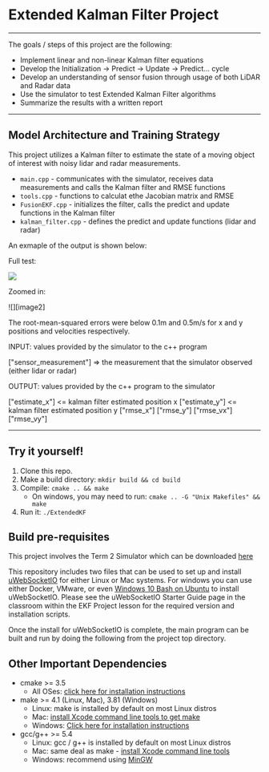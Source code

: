 # Extended Kalman Filter Project
---
The goals / steps of this project are the following:
* Implement linear and non-linear Kalman filter equations
* Develop the Initialization -> Predict -> Update -> Predict... cycle
* Develop an understanding of sensor fusion through usage of both LiDAR and Radar data
* Use the simulator to test Extended Kalman Filter algorithms
* Summarize the results with a written report


[//]: # (Image References)

[image1]: report_images/Sim1.png
[image3]: report_images/Sim2.JPG

---
## Model Architecture and Training Strategy
This project utilizes a Kalman filter to estimate the state of a moving object of interest with noisy lidar and radar measurements. 

* `main.cpp` - communicates with the simulator, receives data measurements and calls the Kalman filter and RMSE functions
* `tools.cpp` - functions to calculat ethe Jacobian matrix and RMSE
* `FusionEKF.cpp` - initializes the filter, calls the predict and update functions in the Kalman filter
* `kalman_filter.cpp` - defines the predict and update functions (lidar and radar)

An exmaple of the output is shown below:

Full test:

![][image1]

Zoomed in:

![][image2]

The root-mean-squared errors were below 0.1m and 0.5m/s for x and y positions and velocities respectively.

INPUT: values provided by the simulator to the c++ program

["sensor_measurement"] => the measurement that the simulator observed (either lidar or radar)

OUTPUT: values provided by the c++ program to the simulator

["estimate_x"] <= kalman filter estimated position x
["estimate_y"] <= kalman filter estimated position y
["rmse_x"]
["rmse_y"]
["rmse_vx"]
["rmse_vy"]

---
## Try it yourself!

1. Clone this repo.
2. Make a build directory: `mkdir build && cd build`
3. Compile: `cmake .. && make` 
   * On windows, you may need to run: `cmake .. -G "Unix Makefiles" && make`
4. Run it: `./ExtendedKF `

## Build pre-requisites
This project involves the Term 2 Simulator which can be downloaded [here](https://github.com/udacity/self-driving-car-sim/releases)

This repository includes two files that can be used to set up and install [uWebSocketIO](https://github.com/uWebSockets/uWebSockets) for either Linux or Mac systems. For windows you can use either Docker, VMware, or even [Windows 10 Bash on Ubuntu](https://www.howtogeek.com/249966/how-to-install-and-use-the-linux-bash-shell-on-windows-10/) to install uWebSocketIO. Please see the uWebSocketIO Starter Guide page in the classroom within the EKF Project lesson for the required version and installation scripts.

Once the install for uWebSocketIO is complete, the main program can be built and run by doing the following from the project top directory.

## Other Important Dependencies

* cmake >= 3.5
  * All OSes: [click here for installation instructions](https://cmake.org/install/)
* make >= 4.1 (Linux, Mac), 3.81 (Windows)
  * Linux: make is installed by default on most Linux distros
  * Mac: [install Xcode command line tools to get make](https://developer.apple.com/xcode/features/)
  * Windows: [Click here for installation instructions](http://gnuwin32.sourceforge.net/packages/make.htm)
* gcc/g++ >= 5.4
  * Linux: gcc / g++ is installed by default on most Linux distros
  * Mac: same deal as make - [install Xcode command line tools](https://developer.apple.com/xcode/features/)
  * Windows: recommend using [MinGW](http://www.mingw.org/)
